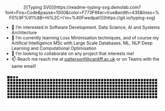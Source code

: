 <div align="center">
  [![Typing SVG](https://readme-typing-svg.demolab.com?font=Fira+Code&pause=1000&color=F773F6&center=true&width=435&lines=%F0%9F%91%8B+Hi%2C+I'm+%40Fwedpat!)](https://git.io/typing-svg)
</div>

- 👀 I’m interested in Software Development. Data Science, AI and Systems Architecture
- 🌱 I’m currently learning Loss Minimisation techniques, and of course my Artifical Intelligence MSc with Large Scale Databases, ML, NLP Deep Learning and Computational Optimisation
- 💞️ I’m looking to collaborate on any project that interests me!
- 📫 Reach me reach me at pattersonf@cardiff.ac.uk or on Teams with the same email!
<!--   green snake -->
![BEPb's github activity graph](https://raw.githubusercontent.com/BEPb/BEPb/output/github-contribution-grid-snake.svg)

<!---
Fwedpat/Fwedpat is a ✨ special ✨ repository because its `README.md` (this file) appears on your GitHub profile.
You can click the Preview link to take a look at your changes.
--->
